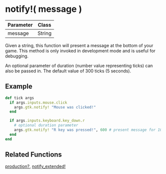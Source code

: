# notify!( message )

| Parameter | Class |
| --- | --- |
| message | String |

Given a string, this function will present a message at the bottom of your game. This method is only invoked in development mode and is useful for debugging.

An optional parameter of duration (number value representing ticks) can also be passed in. The default value of 300 ticks (5 seconds).

## Example

```ruby
def tick args
  if args.inputs.mouse.click
    args.gtk.notify! "Mouse was clicked!"
  end

  if args.inputs.keyboard.key_down.r
    # optional duration parameter
    args.gtk.notify! "R key was pressed!", 600 # present message for 10 seconds/600 frames
  end
end

```

## Related Functions

[production?](production.md), [notify_extended!](notify_extended.md)
